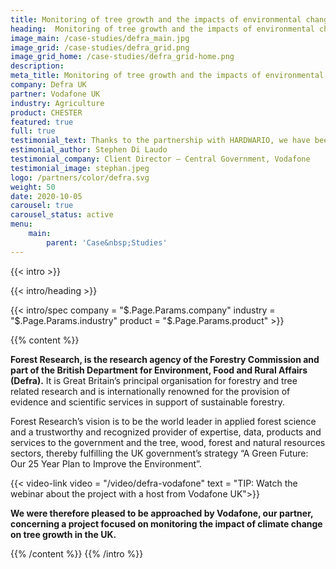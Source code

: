 ```yaml
---
title: Monitoring of tree growth and the impacts of environmental change on the UK’s forests
heading:  Monitoring of tree growth and the impacts of environmental change
image_main: /case-studies/defra_main.jpg
image_grid: /case-studies/defra_grid.png
image_grid_home: /case-studies/defra_grid-home.png
description:
meta_title: Monitoring of tree growth and the impacts of environmental change on the UK’s forests | HARDWARIO case study
company: Defra UK
partner: Vodafone UK
industry: Agriculture
product: CHESTER
featured: true
full: true
testimonial_text: Thanks to the partnership with HARDWARIO, we have been able to deploy some high quality IoT devices that have played a key role in this successful project. We have benefitted from their expertise in low-power electronics and NB-IoT technology and personal technical support. I look forward to further collaborations with Hardwario in the future.
estimonial_author: Stephen Di Laudo
testimonial_company: Client Director – Central Government, Vodafone
testimonial_image: stephan.jpeg
logo: /partners/color/defra.svg
weight: 50
date: 2020-10-05
carousel: true
carousel_status: active
menu:
    main:
        parent: 'Case&nbsp;Studies'
---
```


{{< intro >}}

{{< intro/heading >}}

{{< intro/spec company = "$.Page.Params.company" industry = "$.Page.Params.industry" product = "$.Page.Params.product" >}}

{{% content %}}

**Forest Research, is the research agency of the Forestry Commission and part of the British Department for Environment, Food and Rural Affairs (Defra).** It is Great Britain’s principal organisation for forestry and tree related research and is internationally renowned for the provision of evidence and scientific services in support of sustainable forestry.

Forest Research’s vision is to be the world leader in applied forest science and a trustworthy and recognized provider of expertise, data, products and services to the government and the tree, wood, forest and natural resources sectors, thereby fulfilling the UK government’s strategy “A Green Future: Our 25 Year Plan to Improve the Environment”.

{{< video-link video = "/video/defra-vodafone" text = "TIP: Watch the webinar about the project with a host from Vodafone UK">}}
  
**We were therefore pleased to be approached by Vodafone, our partner, concerning a project focused on monitoring the impact of climate change on tree growth in the UK.**

{{% /content %}}
{{% /intro %}}